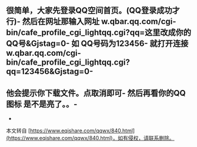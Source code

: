 **很简单，大家先登录QQ空间首页。(QQ登录成功才行)**-
**然后在网址那输入网址 w.qbar.qq.com/cgi-bin/cafe\_profile\_cgi\_lightqq.cgi?qq=这里改成你的QQ号&Gjstag=0**-
**如 QQ号码为123456**-
**就打开连接w.qbar.qq.com/cgi-bin/cafe\_profile\_cgi\_lightqq.cgi?qq=123456&Gjstag=0**-
-
**他会提示你下载文件。点取消即可**-
**然后再看你的QQ图标 是不是亮了。。**-
-

-

本文转自 [https://www.eqishare.com/qqwx/840.html](https://www.eqishare.com/qqwx/840.html)，如有侵权，请联系删除。
